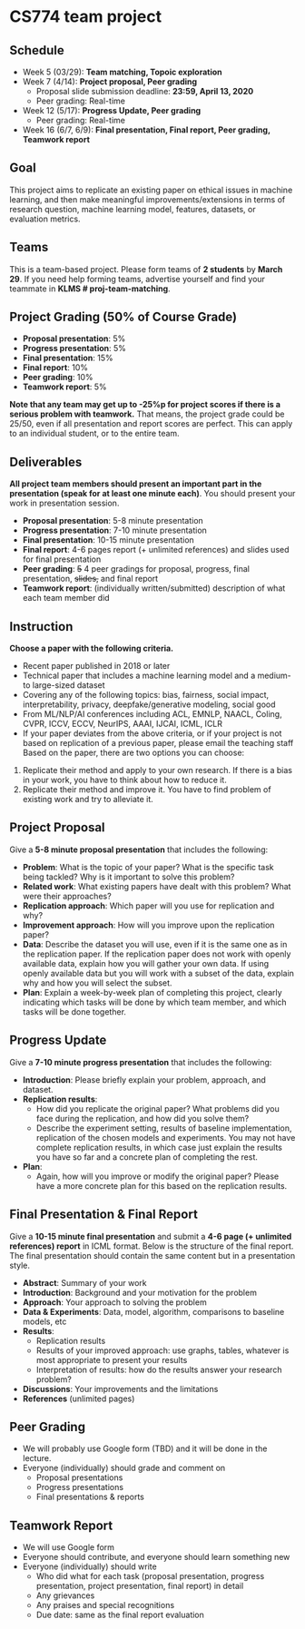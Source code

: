 # CS774 team project

## Schedule
- Week  5 (03/29): **Team matching, Topoic exploration**
- Week  7 (4/14): **Project proposal, Peer grading**
  - Proposal slide submission deadline: **23:59, April 13, 2020**
  - Peer grading: Real-time
- Week 12 (5/17): **Progress Update, Peer grading**
  - Peer grading: Real-time
- Week 16 (6/7, 6/9): **Final presentation, Final report, Peer grading, Teamwork report**

## Goal
This project aims to replicate an existing paper on ethical issues in machine learning, and then make meaningful improvements/extensions in terms of research question, machine learning model, features, datasets, or evaluation metrics.

## Teams
This is a team-based project. Please form teams of **2 students** by **March 29**. If you need help forming teams, advertise yourself and find your teammate in **KLMS # proj-team-matching**.

## Project Grading (50% of Course Grade)
- **Proposal presentation**: 5%
- **Progress presentation**: 5%
- **Final presentation**: 15%
- **Final report**: 10%
- **Peer grading**: 10%
- **Teamwork report**: 5%

**Note that any team may get up to -25%p for project scores if there is a serious problem with teamwork.** That means, the project grade could be 25/50, even if all presentation and report scores are perfect. This can apply to an individual student, or to the entire team.


## Deliverables
**All project team members should present an important part in the presentation (speak for at least one minute each)**. You should present your work in presentation session. 
- **Proposal presentation**: 5-8 minute presentation
- **Progress presentation**: 7-10 minute presentation
- **Final presentation**: 10-15 minute presentation
- **Final report**: 4-6 pages report (+ unlimited references) and slides used for final presentation
- **Peer grading**: <s>5</s> 4 peer gradings for proposal, progress, final presentation, <s>slides,</s> and final report
- **Teamwork report**: (individually written/submitted) description of what each team member did

## Instruction
**Choose a paper with the following criteria.** 
- Recent paper published in 2018 or later
- Technical paper that includes a machine learning model and a medium- to large-sized dataset
- Covering any of the following topics: bias, fairness, social impact, interpretability, privacy, deepfake/generative modeling, social good
- From ML/NLP/AI conferences including ACL, EMNLP, NAACL, Coling, CVPR, ICCV, ECCV, NeurIPS, AAAI, IJCAI, ICML, ICLR
- If your paper deviates from the above criteria, or if your project is not based on replication of a previous paper, please email the teaching staff
Based on the paper, there are two options you can choose:
1. Replicate their method and apply to your own research. If there is a bias in your work, you have to think about how to reduce it.
2. Replicate their method and improve it. You have to find problem of existing work and try to alleviate it.


## Project Proposal
Give a **5-8 minute proposal presentation** that includes the following:
- **Problem**: What is the topic of your paper? What is the specific task being tackled? Why is it important to solve this problem?
- **Related work**: What existing papers have dealt with this problem? What were their approaches?
- **Replication approach**: Which paper will you use for replication and why?
- **Improvement approach**: How will you improve upon the replication paper?
- **Data**: Describe the dataset you will use, even if it is the same one as in the replication paper. If the replication paper does not work with openly available data, explain how you will gather your own data. If using openly available data but you will work with a subset of the data, explain why and how you will select the subset.
- **Plan**: Explain a week-by-week plan of completing this project, clearly indicating which tasks will be done by which team member, and which tasks will be done together.


## Progress Update
Give a **7-10 minute progress presentation** that includes the following:
- **Introduction**: Please briefly explain your problem, approach, and dataset.
- **Replication results**:
  - How did you replicate the original paper? What problems did you face during the replication, and how did you solve them?
  - Describe the experiment setting, results of baseline implementation, replication of the chosen models and experiments. You may not have complete replication results, in which case just explain the results you have so far and a concrete plan of completing the rest.
- **Plan**:
  - Again, how will you improve or modify the original paper? Please have a more concrete plan for this based on the replication results.

## Final Presentation & Final Report
Give a **10-15 minute final presentation** and submit a **4-6 page (+ unlimited references) report** in ICML format. Below is the structure of the final report. The final presentation should contain the same content but in a presentation style.
- **Abstract**: Summary of your work
- **Introduction**: Background and your motivation for the problem
- **Approach**: Your approach to solving the problem
- **Data & Experiments**: Data, model, algorithm, comparisons to baseline models, etc
- **Results**:
  - Replication results
  - Results of your improved approach: use graphs, tables, whatever is most appropriate to present your results
  - Interpretation of results: how do the results answer your research problem?
- **Discussions**: Your improvements and the limitations
- **References** (unlimited pages)

## Peer Grading
- We will probably use Google form (TBD) and it will be done in the lecture.
- Everyone (individually) should grade and comment on
  - Proposal presentations
  - Progress presentations
  - Final presentations & reports

## Teamwork Report
- We will use Google form
- Everyone should contribute, and everyone should learn something new
- Everyone (individually) should write
  - Who did what for each task (proposal presentation, progress presentation, project presentation, final report) in detail
  - Any grievances
  - Any praises and special recognitions
  - Due date: same as the final report evaluation
  
